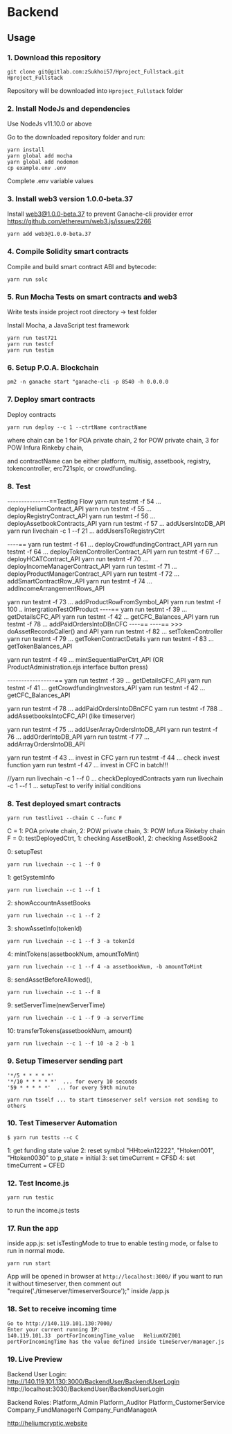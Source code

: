 # Backend

## Usage

### 1. Download this repository
```
git clone git@gitlab.com:zSukhoi57/Hproject_Fullstack.git Hproject_Fullstack
```

Repository will be downloaded into `Hproject_Fullstack` folder

### 2. Install NodeJs and dependencies

Use NodeJs v11.10.0 or above

Go to the downloaded repository folder and run:
```
yarn install
yarn global add mocha
yarn global add nodemon
cp example.env .env
```
Complete .env variable values

### 3. Install web3 version 1.0.0-beta.37

Install web3@1.0.0-beta.37 to prevent Ganache-cli provider error
https://github.com/ethereum/web3.js/issues/2266
```
yarn add web3@1.0.0-beta.37
```

### 4. Compile Solidity smart contracts

Compile and build smart contract ABI and bytecode:
```
yarn run solc
```

### 5. Run Mocha Tests on smart contracts and web3

Write tests inside project root directory -> test folder

Install Mocha, a JavaScript test framework
```
yarn run test721
yarn run testcf
yarn run testim
```

### 6. Setup P.O.A. Blockchain
```pm2 -n ganache start "ganache-cli -p 8540 -h 0.0.0.0```

### 7. Deploy smart contracts
Deploy contracts
```
yarn run deploy --c 1 --ctrtName contractName
```
where chain can be 1 for POA private chain, 2 for POW private chain, 3 for POW Infura Rinkeby chain,

and contractName can be either platform, multisig, assetbook, registry, tokencontroller, erc721splc, or crowdfunding.

### 8. Test
---------------==Testing Flow
yarn run testmt -f 54 ... deployHeliumContract_API
yarn run testmt -f 55 ... deployRegistryContract_API
yarn run testmt -f 56 ... deployAssetbookContracts_API
yarn run testmt -f 57 ... addUsersIntoDB_API
yarn run livechain -c 1 --f 21 ... addUsersToRegistryCtrt

----==
yarn run testmt -f 61 ... deployCrowdfundingContract_API
yarn run testmt -f 64 ... deployTokenControllerContract_API
yarn run testmt -f 67 ... deployHCATContract_API
yarn run testmt -f 70 ... deployIncomeManagerContract_API
yarn run testmt -f 71 ... deployProductManagerContract_API
yarn run testmt -f 72 ... addSmartContractRow_API
yarn run testmt -f 74 ... addIncomeArrangementRows_API

yarn run testmt -f 73 ... addProductRowFromSymbol_API
yarn run testmt -f 100 .. intergrationTestOfProduct
----==
yarn run testmt -f 39 ... getDetailsCFC_API
yarn run testmt -f 42 ... getCFC_Balances_API
yarn run testmt -f 78 ... addPaidOrdersIntoDBnCFC
----==
----== >>> doAssetRecordsCaller() and API
yarn run testmt -f 82 ... setTokenController
yarn run testmt -f 79 ... getTokenContractDetails
yarn run testmt -f 83 ... getTokenBalances_API

yarn run testmt -f 49 ... mintSequentialPerCtrt_API 
(OR ProductAdministration.ejs interface button press)

-----------------==
yarn run testmt -f 39 ... getDetailsCFC_API
yarn run testmt -f 41 ... getCrowdfundingInvestors_API
yarn run testmt -f 42 ... getCFC_Balances_API

yarn run testmt -f 78 ... addPaidOrdersIntoDBnCFC
yarn run testmt -f 788 .. addAssetbooksIntoCFC_API (like timeserver)

yarn run testmt -f 75 ... addUserArrayOrdersIntoDB_API
yarn run testmt -f 76 ... addOrderIntoDB_API
yarn run testmt -f 77 ... addArrayOrdersIntoDB_API

yarn run testmt -f 43 ... invest in CFC
yarn run testmt -f 44 ... check invest function
yarn run testmt -f 47 ... invest in CFC in batch!!!

//yarn run livechain -c 1 --f 0 ... checkDeployedContracts 
yarn run livechain -c 1 --f 1 ... setupTest to verify initial conditions



### 8. Test deployed smart contracts
```
yarn run testlive1 --chain C --func F
```
C = 1: POA private chain, 2: POW private chain, 3: POW Infura Rinkeby chain
F = 0: testDeployedCtrt, 1: checking AssetBook1, 2: checking AssetBook2

0: setupTest
```
yarn run livechain --c 1 --f 0
```

1: getSystemInfo
```
yarn run livechain --c 1 --f 1
```

2: showAccountnAssetBooks
```
yarn run livechain --c 1 --f 2
```

3: showAssetInfo(tokenId)
```
yarn run livechain --c 1 --f 3 -a tokenId
```

4: mintTokens(assetbookNum, amountToMint)
```
yarn run livechain --c 1 --f 4 -a assetbookNum, -b amountToMint
```

8: sendAssetBeforeAllowed(),
```
yarn run livechain --c 1 --f 8
```

9: setServerTime(newServerTime)
```
yarn run livechain --c 1 --f 9 -a serverTime
```

10: transferTokens(assetbookNum, amount)
```
yarn run livechain --c 1 --f 10 -a 2 -b 1
```

### 9. Setup Timeserver sending part
```
'*/5 * * * * *'
'*/10 * * * * *'  ... for every 10 seconds
'59 * * * * *'  ... for every 59th minute

yarn run tsself ... to start timseserver self version not sending to others
```

### 10. Test Timeserver Automation
```
$ yarn run testts --c C
```
  1: get funding state value
  2: reset symbol "HHtoekn12222", "Htoken001", "Htoken0030" to p_state = initial
  3: set timeCurrent = CFSD
  4: set timeCurrent = CFED

### 12. Test Income.js
```
yarn run testic
```
to run the income.js tests

### 17. Run the app
inside app.js: set isTestingMode to true to enable testing mode, or false to run in normal mode.
```
yarn run start
```
App will be opened in browser at `http://localhost:3000/`
if you want to run it without timeserver, then comment out "require('./timeserver/timeserverSource');" inside /app.js

### 18. Set to receive incoming time
```
Go to http://140.119.101.130:7000/
Enter your current running IP:
140.119.101.33	portForIncomingTime_value  	HeliumXYZ001
portForIncomingTime has the value defined inside timeServer/manager.js

```

### 19. Live Preview

Backend User Login:
http://140.119.101.130:3000/BackendUser/BackendUserLogin
http://localhost:3030/BackendUser/BackendUserLogin

Backend Roles:
Platform_Admin
Platform_Auditor
Platform_CustomerService
Company_FundManagerN
Company_FundManagerA

http://heliumcryptic.website